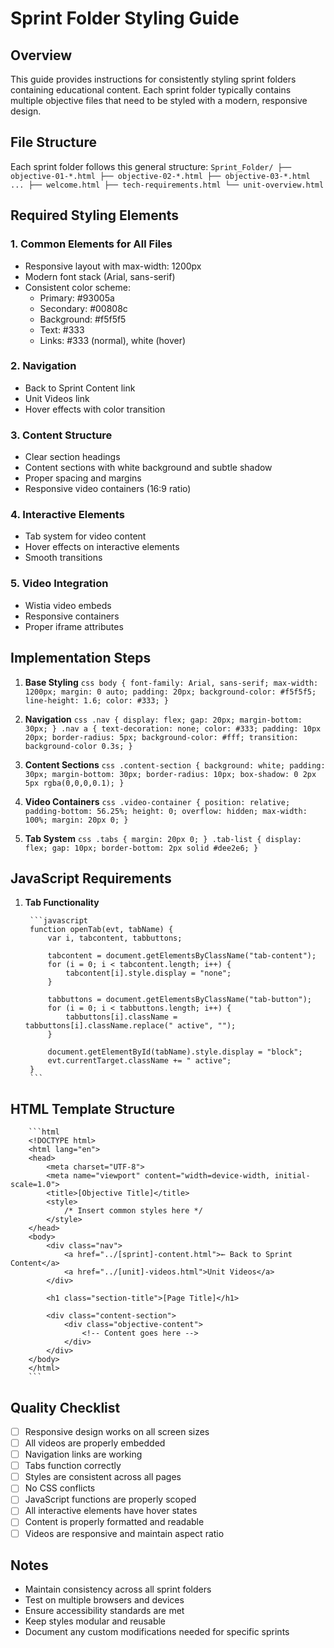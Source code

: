 # Sprint Folder Styling Guide

## Overview

This guide provides instructions for consistently styling sprint folders containing educational content. Each sprint folder typically contains multiple objective files that need to be styled with a modern, responsive design.

## File Structure

Each sprint folder follows this general structure:
    ```
    Sprint_Folder/
    ├── objective-01-*.html
    ├── objective-02-*.html
    ├── objective-03-*.html
    ...
    ├── welcome.html
    ├── tech-requirements.html
    └── unit-overview.html
    ```

## Required Styling Elements

### 1. Common Elements for All Files

- Responsive layout with max-width: 1200px
- Modern font stack (Arial, sans-serif)
- Consistent color scheme:
  - Primary: #93005a
  - Secondary: #00808c
  - Background: #f5f5f5
  - Text: #333
  - Links: #333 (normal), white (hover)

### 2. Navigation

- Back to Sprint Content link
- Unit Videos link
- Hover effects with color transition

### 3. Content Structure

- Clear section headings
- Content sections with white background and subtle shadow
- Proper spacing and margins
- Responsive video containers (16:9 ratio)

### 4. Interactive Elements

- Tab system for video content
- Hover effects on interactive elements
- Smooth transitions

### 5. Video Integration

- Wistia video embeds
- Responsive containers
- Proper iframe attributes

## Implementation Steps

1. **Base Styling**
        ```css
        body {
            font-family: Arial, sans-serif;
            max-width: 1200px;
            margin: 0 auto;
            padding: 20px;
            background-color: #f5f5f5;
            line-height: 1.6;
            color: #333;
        }
        ```

2. **Navigation**
        ```css
        .nav {
            display: flex;
            gap: 20px;
            margin-bottom: 30px;
        }
        .nav a {
            text-decoration: none;
            color: #333;
            padding: 10px 20px;
            border-radius: 5px;
            background-color: #fff;
            transition: background-color 0.3s;
        }
        ```

3. **Content Sections**
        ```css
        .content-section {
            background: white;
            padding: 30px;
            margin-bottom: 30px;
            border-radius: 10px;
            box-shadow: 0 2px 5px rgba(0,0,0,0.1);
        }
        ```

4. **Video Containers**
        ```css
        .video-container {
            position: relative;
            padding-bottom: 56.25%;
            height: 0;
            overflow: hidden;
            max-width: 100%;
            margin: 20px 0;
        }
        ```

5. **Tab System**
        ```css
        .tabs {
            margin: 20px 0;
        }
        .tab-list {
            display: flex;
            gap: 10px;
            border-bottom: 2px solid #dee2e6;
        }
        ```

## JavaScript Requirements

1. **Tab Functionality**

        ```javascript
        function openTab(evt, tabName) {
            var i, tabcontent, tabbuttons;
            
            tabcontent = document.getElementsByClassName("tab-content");
            for (i = 0; i < tabcontent.length; i++) {
                tabcontent[i].style.display = "none";
            }
            
            tabbuttons = document.getElementsByClassName("tab-button");
            for (i = 0; i < tabbuttons.length; i++) {
                tabbuttons[i].className = tabbuttons[i].className.replace(" active", "");
            }
            
            document.getElementById(tabName).style.display = "block";
            evt.currentTarget.className += " active";
        }
        ```

## HTML Template Structure

        ```html
        <!DOCTYPE html>
        <html lang="en">
        <head>
            <meta charset="UTF-8">
            <meta name="viewport" content="width=device-width, initial-scale=1.0">
            <title>[Objective Title]</title>
            <style>
                /* Insert common styles here */
            </style>
        </head>
        <body>
            <div class="nav">
                <a href="../[sprint]-content.html">← Back to Sprint Content</a>
                <a href="../[unit]-videos.html">Unit Videos</a>
            </div>

            <h1 class="section-title">[Page Title]</h1>
            
            <div class="content-section">
                <div class="objective-content">
                    <!-- Content goes here -->
                </div>
            </div>
        </body>
        </html>
        ```

## Quality Checklist

- [ ] Responsive design works on all screen sizes
- [ ] All videos are properly embedded
- [ ] Navigation links are working
- [ ] Tabs function correctly
- [ ] Styles are consistent across all pages
- [ ] No CSS conflicts
- [ ] JavaScript functions are properly scoped
- [ ] All interactive elements have hover states
- [ ] Content is properly formatted and readable
- [ ] Videos are responsive and maintain aspect ratio

## Notes

- Maintain consistency across all sprint folders
- Test on multiple browsers and devices
- Ensure accessibility standards are met
- Keep styles modular and reusable
- Document any custom modifications needed for specific sprints 
